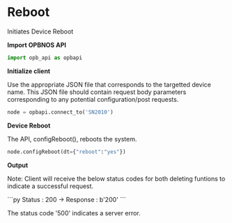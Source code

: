 # Reboot
<p> Initiates Device Reboot</p>
<strong>Import OPBNOS API</strong>

```py
import opb_api as opbapi
```

<strong>Initialize client</strong>
<p>Use the appropriate JSON file that corresponds to the targetted device name. This JSON file should contain request body parameters corresponding to any potential configuration/post requests.</p>

```py
node = opbapi.connect_to('SN2010')
```

<strong>Device Reboot</strong>

<p>The API, configReboot(), reboots the system.</p>

```py
node.configReboot(dt={"reboot":"yes"})
```
<strong>Output</strong>
<p> Note: Client will receive the below status codes for both deleting funtions to indicate a successful request.</p>
```py
Status : 200 -> Response : b'200'
```
<p> The status code '500' indicates a server error.</p>
